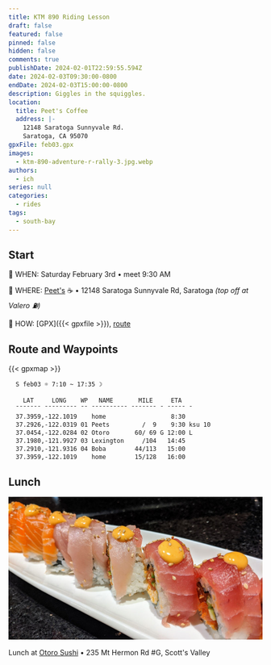 ```yaml
---
title: KTM 890 Riding Lesson
draft: false
featured: false
pinned: false
hidden: false
comments: true
publishDate: 2024-02-01T22:59:55.594Z
date: 2024-02-03T09:30:00-0800
endDate: 2024-02-03T15:00:00-0800
description: Giggles in the squiggles.
location:
  title: Peet's Coffee
  address: |-
    12148 Saratoga Sunnyvale Rd.
    Saratoga, CA 95070
gpxFile: feb03.gpx
images:
  - ktm-890-adventure-r-rally-3.jpg.webp
authors:
  - ich
series: null
categories:
  - rides
tags:
  - south-bay
---
```

## Start

🔹 WHEN: Saturday February 3rd • meet 9:30 AM

🔹 WHERE: [Peet's](https://www.google.com/maps/place/37.2926,-122.0319) ☕️
• 12148 Saratoga Sunnyvale Rd, Saratoga *(top off at Valero ⛽)*

🔹 HOW: [GPX]({{< gpxfile >}}), [route](https://onthegomap.com/s/a828redc)

## Route and Waypoints

{{< gpxmap >}}

```text
  S feb03 ☼ 7:10 ~ 17:35 ☽

    LAT     LONG    WP   NAME       MILE     ETA
  ¯¯¯¯¯¯¯ ¯¯¯¯¯¯¯¯¯ ¯¯ ¯¯¯¯¯¯¯¯¯¯ ¯¯¯¯¯¯¯ ¯ ¯¯¯¯¯ ¯
  37.3959,-122.1019    home                  8:30
  37.2926,-122.0319 01 Peets         /  9    9:30 ksu 10
  37.0454,-122.0284 02 Otoro       60/ 69 G 12:00 L
  37.1980,-121.9927 03 Lexington     /104   14:45
  37.2910,-121.9316 04 Boba        44/113   15:00
  37.3959,-122.1019    home        15/128   16:00
```

## Lunch

![Otoro Sushi](otoro.jpg "Otoro Sushi")

Lunch at [Otoro Sushi](https://www.facebook.com/OtoroSushiScottsValley/)
• 235 Mt Hermon Rd #G, Scott's Valley
